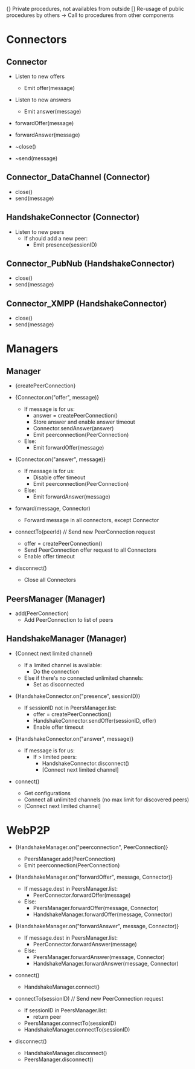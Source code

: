 {} Private procedures, not availables from outside
[] Re-usage of public procedures by others
-> Call to procedures from other components


Connectors
==========

Connector
---------

* Listen to new offers
  * Emit offer(message)

* Listen to new answers
  * Emit answer(message)

* forwardOffer(message)
* forwardAnswer(message)

* ~close()
* ~send(message)


Connector_DataChannel (Connector)
---------------------

* close()
* send(message)


HandshakeConnector (Connector)
------------------

* Listen to new peers
  * If should add a new peer:
    * Emit presence(sessionID)


Connector_PubNub (HandshakeConnector)
----------------

* close()
* send(message)


Connector_XMPP (HandshakeConnector)
--------------

* close()
* send(message)


Managers
========

Manager
-------

* {createPeerConnection}

* {Connector.on("offer", message)}
  * If message is for us:
    * answer = createPeerConnection()
    * Store answer and enable answer timeout
    * Connector.sendAnswer(answer)
    * Emit peerconnection(PeerConnection)
  * Else:
    * Emit forwardOffer(message)

* {Connector.on("answer", message)}
  * If message is for us:
    * Disable offer timeout
    * Emit peerconnection(PeerConnection)
  * Else:
    * Emit forwardAnswer(message)

* forward(message, Connector)
  * Forward message in all connectors, except Connector

* connectTo(peerId)  // Send new PeerConnection request
  * offer = createPeerConnection()
  * Send PeerConnection offer request to all Connectors
  * Enable offer timeout

* disconnect()
  * Close all Connectors


PeersManager (Manager)
------------

* add(PeerConnection)
  * Add PeerConnection to list of peers


HandshakeManager (Manager)
----------------

* {Connect next limited channel}
  * If a limited channel is available:
    * Do the connection
  * Else if there's no connected unlimited channels:
    * Set as disconnected

* {HandshakeConnector.on("presence", sessionID)}
  * If sessionID not in PeersManager.list:
    * offer = createPeerConnection()
    * HandshakeConnector.sendOffer(sessionID, offer)
    * Enable offer timeout

* {HandshakeConnector.on("answer", message)}
  * If message is for us:
    * If > limited peers:
      * HandshakeConnector.disconnect()
      * [Connect next limited channel]

* connect()
  * Get configurations
  * Connect all unlimited channels (no max limit for discovered peers)
  * [Connect next limited channel]


WebP2P
======

* {HandshakeManager.on("peerconnection", PeerConnection)}
  * PeersManager.add(PeerConnection)
  * Emit peerconnection(PeerConnection)

* {HandshakeManager.on("forwardOffer", message, Connector)}
  * If message.dest in PeersManager.list:
    * PeerConnector.forwardOffer(message)
  * Else:
    * PeersManager.forwardOffer(message, Connector)
    * HandshakeManager.forwardOffer(message, Connector)

* {HandshakeManager.on("forwardAnswer", message, Connector)}
  * If message.dest in PeersManager.list:
    * PeerConnector.forwardAnswer(message)
  * Else:
    * PeersManager.forwardAnswer(message, Connector)
    * HandshakeManager.forwardAnswer(message, Connector)

* connect()
  * HandshakeManager.connect()

* connectTo(sessionID)  // Send new PeerConnection request
  * If sessionID in PeersManager.list:
    * return peer
  * PeersManager.connectTo(sessionID)
  * HandshakeManager.connectTo(sessionID)

* disconnect()
  * HandshakeManager.disconnect()
  * PeersManager.disconnect()